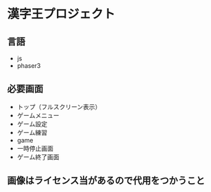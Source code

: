 # 漢字王プロジェクト

## 言語

- js
- phaser3

## 必要画面

- トップ（フルスクリーン表示）
- ゲームメニュー
- ゲーム設定
- ゲーム練習
- game
- 一時停止画面
- ゲーム終了画面

## 画像はライセンス当があるので代用をつかうこと
